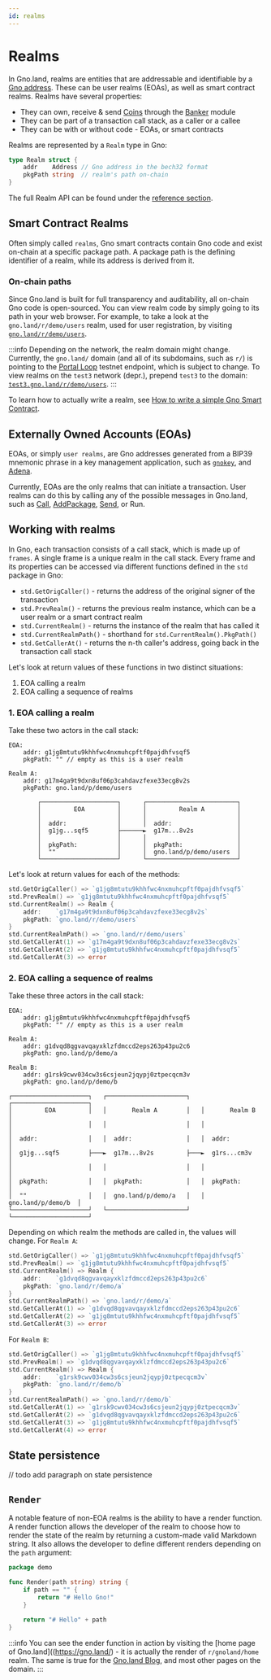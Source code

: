 ```yaml
---
id: realms
---
```


# Realms
In Gno.land, realms are entities that are addressable and identifiable by a 
[Gno address](../reference/standard-library/std/address.md). These can be user 
realms (EOAs), as well as smart contract realms. Realms have several 
properties:
- They can own, receive & send [Coins](./standard-library/coin.md) through the
[Banker](./standard-library/banker.md) module
- They can be part of a transaction call stack, as a caller or a callee
- They can be with or without code - EOAs, or smart contracts

Realms are represented by a `Realm` type in Gno:
```go
type Realm struct {
    addr    Address // Gno address in the bech32 format
    pkgPath string  // realm's path on-chain
}
```
The full Realm API can be found under the 
[reference section](../reference/standard-library/std/realm.md).

## Smart Contract Realms
Often simply called `realms`, Gno smart contracts contain Gno code and exist
on-chain at a specific package path. A package path is the defining identifier
of a realm, while its address is derived from it.

### On-chain paths
Since Gno.land is built for full transparency and auditability, all on-chain Gno
code is open-sourced. You can view realm code by simply going to its path in
your web browser. For example, to take a look at the `gno.land/r/demo/users` realm,
used for user registration, by visiting
[`gno.land/r/demo/users`](https://gno.land/r/demo/users/users.gno).

:::info
Depending on the network, the realm domain might change. Currently, 
the `gno.land/` domain (and all of its subdomains, such as `r/`) is pointing to
the [Portal Loop](./portal-loop.md) testnet endpoint, which is subject 
to change. To view realms on the `test3` network (depr.), prepend `test3` to 
the domain: [`test3.gno.land/r/demo/users`](https://test3.gno.land/r/demo/users).
:::

[//]: # (Learn more about package paths & allowed namespaces [here].)

To learn how to actually write a realm,
see [How to write a simple Gno Smart Contract](../how-to-guides/simple-contract.md).

## Externally Owned Accounts (EOAs)
EOAs, or simply `user realms`, are Gno addresses generated from a BIP39 mnemonic
phrase in a key management application, such as
[`gnokey`](../gno-tooling/cli/gnokey.md), and [Adena](https://adena.app).

Currently, EOAs are the only realms that can initiate a transaction. User realms
can do this by calling any of the possible messages in Gno.land, such as 
[Call](../gno-tooling/cli/gnokey.md#call),
[AddPackage](../gno-tooling/cli/gnokey.md#addpkg),
[Send](../gno-tooling/cli/gnokey.md#send), or Run.

## Working with realms
In Gno, each transaction consists of a call stack, which is made up of `frames`.
A single frame is a unique realm in the call stack. Every frame and its properties 
can be accessed via different functions defined in the `std` package in Gno:
- `std.GetOrigCaller()` - returns the address of the original signer of the
transaction
- `std.PrevRealm()` - returns the previous realm instance, which can be a user realm
or a smart contract realm
- `std.CurrentRealm()` - returns the instance of the realm that has called it
- `std.CurrentRealmPath()` - shorthand for `std.CurrentRealm().PkgPath()`
- `std.GetCallerAt()` - returns the n-th caller's address, going back in
the transaction call stack

Let's look at return values of these functions in two distinct situations:
1. EOA calling a realm
2. EOA calling a sequence of realms

### 1. EOA calling a realm
Take these two actors in the call stack:
```
EOA:
    addr: g1jg8mtutu9khhfwc4nxmuhcpftf0pajdhfvsqf5
    pkgPath: "" // empty as this is a user realm

Realm A:
    addr: g17m4ga9t9dxn8uf06p3cahdavzfexe33ecg8v2s
    pkgPath: gno.land/p/demo/users
    
        ┌─────────────────────┐      ┌─────────────────────────┐
        │         EOA         │      │         Realm A         │
        │                     │      │                         │
        │  addr:              │      │  addr:                  │
        │  g1jg...sqf5        ├──────►  g17m...8v2s            │
        │                     │      │                         │
        │  pkgPath:           │      │  pkgPath:               │
        │  ""                 │      │  gno.land/p/demo/users  │
        └─────────────────────┘      └─────────────────────────┘
```

Let's look at return values for each of the methods:
```go
std.GetOrigCaller() => `g1jg8mtutu9khhfwc4nxmuhcpftf0pajdhfvsqf5`
std.PrevRealm() => `g1jg8mtutu9khhfwc4nxmuhcpftf0pajdhfvsqf5`
std.CurrentRealm() => Realm {
    addr:    `g17m4ga9t9dxn8uf06p3cahdavzfexe33ecg8v2s`
    pkgPath: `gno.land/r/demo/users`
}
std.CurrentRealmPath() => `gno.land/r/demo/users`
std.GetCallerAt(1) => `g17m4ga9t9dxn8uf06p3cahdavzfexe33ecg8v2s`
std.GetCallerAt(2) => `g1jg8mtutu9khhfwc4nxmuhcpftf0pajdhfvsqf5`
std.GetCallerAt(3) => error
```

### 2. EOA calling a sequence of realms
Take these three actors in the call stack:
```
EOA:
    addr: g1jg8mtutu9khhfwc4nxmuhcpftf0pajdhfvsqf5
    pkgPath: "" // empty as this is a user realm

Realm A:
    addr: g1dvqd8qgvavqayxklzfdmccd2eps263p43pu2c6
    pkgPath: gno.land/p/demo/a
    
Realm B:
    addr: g1rsk9cwv034cw3s6csjeun2jqypj0ztpecqcm3v
    pkgPath: gno.land/p/demo/b

┌─────────────────────┐   ┌──────────────────────┐   ┌─────────────────────┐
│         EOA         │   │       Realm A        │   │       Realm B       │
│                     │   │                      │   │                     │
│  addr:              │   │  addr:               │   │  addr:              │
│  g1jg...sqf5        ├───►  g17m...8v2s         ├───►  g1rs...cm3v        │
│                     │   │                      │   │                     │
│  pkgPath:           │   │  pkgPath:            │   │  pkgPath:           │
│  ""                 │   │  gno.land/p/demo/a   │   │  gno.land/p/demo/b  │
└─────────────────────┘   └──────────────────────┘   └─────────────────────┘
```

Depending on which realm the methods are called in, the values will change. For
`Realm A`:
```go
std.GetOrigCaller() => `g1jg8mtutu9khhfwc4nxmuhcpftf0pajdhfvsqf5`
std.PrevRealm() => `g1jg8mtutu9khhfwc4nxmuhcpftf0pajdhfvsqf5`
std.CurrentRealm() => Realm {
    addr:    `g1dvqd8qgvavqayxklzfdmccd2eps263p43pu2c6`
    pkgPath: `gno.land/r/demo/a`
}
std.CurrentRealmPath() => `gno.land/r/demo/a`
std.GetCallerAt(1) => `g1dvqd8qgvavqayxklzfdmccd2eps263p43pu2c6`
std.GetCallerAt(2) => `g1jg8mtutu9khhfwc4nxmuhcpftf0pajdhfvsqf5`
std.GetCallerAt(3) => error
```

For `Realm B`:
```go
std.GetOrigCaller() => `g1jg8mtutu9khhfwc4nxmuhcpftf0pajdhfvsqf5`
std.PrevRealm() => `g1dvqd8qgvavqayxklzfdmccd2eps263p43pu2c6`
std.CurrentRealm() => Realm {
    addr:    `g1rsk9cwv034cw3s6csjeun2jqypj0ztpecqcm3v`
    pkgPath: `gno.land/r/demo/b`
}
std.CurrentRealmPath() => `gno.land/r/demo/b`
std.GetCallerAt(1) => `g1rsk9cwv034cw3s6csjeun2jqypj0ztpecqcm3v`
std.GetCallerAt(2) => `g1dvqd8qgvavqayxklzfdmccd2eps263p43pu2c6`
std.GetCallerAt(3) => `g1jg8mtutu9khhfwc4nxmuhcpftf0pajdhfvsqf5`
std.GetCallerAt(4) => error
```

## State persistence

// todo add paragraph on state persistence

## `Render`

A notable feature of non-EOA realms is the ability to have a render function. A
render function allows the developer of the realm to choose how to render the 
state of the realm by returning a custom-made valid Markdown string. It also 
allows the developer to define different renders depending on the `path` argument:

```go
package demo

func Render(path string) string {
	if path == "" {
		return "# Hello Gno!"
	}
	
	return "# Hello" + path
}
```

:::info
You can see the ender function in action by visiting the 
[home page of Gno.land]((https://gno.land/) - it is actually the render of 
`r/gnoland/home` realm. The same is true for the
[Gno.land Blog](https://gno.land/r/gnoland/blog), and most other pages on the domain.
:::
